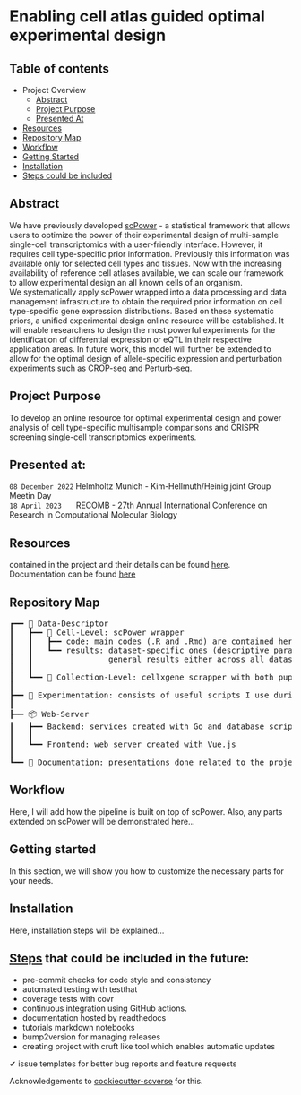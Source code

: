 # Enabling cell atlas guided optimal experimental design

## Table of contents
- Project Overview
  - [Abstract](#abstract)
  - [Project Purpose](#project-purpose)
  - [Presented At](#presented-at)
- [Resources](#resources)
- [Repository Map](#repository-map)
- [Workflow](#workflow)
- [Getting Started](#getting-started)
- [Installation](#installation)
- [Steps could be included](#steps-that-could-be-included-in-the-future)

## Abstract
We have previously developed [scPower](https://www.nature.com/articles/s41467-021-26779-7) - a statistical framework that allows users to optimize the power of their experimental design of multi-sample single-cell transcriptomics with a user-friendly interface. However, it requires cell type-specific prior information. Previously this information was available only for selected cell types and tissues. Now with the increasing availability of reference cell atlases available, we can scale our framework to allow experimental design an all known cells of an organism. <br>
We systematically apply scPower wrapped into a data processing and data management infrastructure to obtain the required prior information on cell type-specific gene expression distributions. Based on these systematic priors, a unified experimental design online resource will be established. It will enable researchers to design the most powerful experiments for the identification of differential expression or eQTL in their respective application areas. In future work, this model will further be extended to allow for the optimal design of allele-specific expression and perturbation experiments such as CROP-seq and Perturb-seq.

## Project Purpose
To develop an online resource for optimal experimental design and power analysis of cell type-specific multisample comparisons and CRISPR screening single-cell transcriptomics experiments.

## Presented at:
``08 December 2022`` Helmholtz Munich - Kim-Hellmuth/Heinig joint Group Meetin Day <br>
``18 April 2023`` &emsp;&nbsp; RECOMB - 27th Annual International Conference on Research in Computational Molecular Biology

## Resources
contained in the project and their details can be found [here](https://github.com/Cem-Gulec/Helmholtz-Workspace/blob/main/Data-Descriptor/Cell-Level/scPower-wrapper/results/README.md). <br>
Documentation can be found [here](https://helmholtz-workspace.readthedocs.io/en/latest/)

## Repository Map  
<pre style="font-family:Menlo,'DejaVu Sans Mono',consolas,'Courier New',monospace">┏━━ 📰 Data-Descriptor
┃   ┣━━ 🧫 Cell-Level: scPower wrapper
┃   ┃   ┣━━ code: main codes (.R and .Rmd) are contained here
┃   ┃   ┗━━ results: dataset-specific ones (descriptive parameters, estimations, errors, dispersion function estimation, gamma linear fits, gene ranks, power results) and
┃   ┃                general results either across all datasets or some general assumptions for a group of them are contained here.
┃   ┃
┃   ┗━━ 🧬 Collection-Level: cellxgene scrapper with both puppeteer, Go, and sfaira connection point
┃
┣━━ 🔬 Experimentation: consists of useful scripts I use during the development of the project, also for plotting things
┃
┣━━ 📦 Web-Server
┃   ┣━━ Backend: services created with Go and database scripts
┃   ┃
┃   ┗━━ Frontend: web server created with Vue.js
┃
┗━━ 📄 Documentation: presentations done related to the project
</pre>

## Workflow 
Here, I will add how the pipeline is built on top of scPower. Also, any parts extended on scPower will be demonstrated here...

## Getting started
In this section, we will show you how to customize the necessary parts for your needs.

## Installation
Here, installation steps will be explained...

## [Steps](https://github.com/scverse/cookiecutter-scverse/blob/main/README.md#set-up-online-services) that could be included in the future:
-   pre-commit checks for code style and consistency
-   automated testing with testthat
-   coverage tests with covr
-   continuous integration using GitHub actions.
-   documentation hosted by readthedocs
-   tutorials markdown notebooks
-   bump2version for managing releases
-   creating project with cruft like tool which enables automatic updates

✔   issue templates for better bug reports and feature requests <br>

Acknowledgements to [cookiecutter-scverse](https://github.com/scverse/cookiecutter-scverse) for this.
